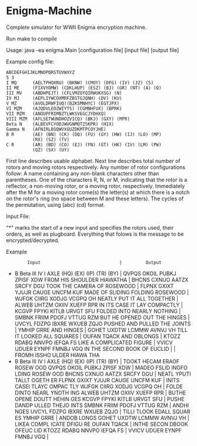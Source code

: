 # Enigma-Machine
Complete simulator for WWII Enigma encryption machine.

Run make to compile

Usage:  java -ea enigma.Main [configuration file] [input file] [output file]

Example config file:

    ABCDEFGHIJKLMNOPQRSTUVWXYZ
    5 3
    I MQ      (AELTPHQXRU) (BKNW) (CMOY) (DFG) (IV) (JZ) (S)
    II ME     (FIXVYOMW) (CDKLHUP) (ESZ) (BJ) (GR) (NT) (A) (Q)
    III MV    (ABDHPEJT) (CFLVMZOYQIRWUKXSG) (N)
    IV MJ     (AEPLIYWCOXMRFZBSTGJQNH) (DV) (KU)
    V MZ      (AVOLDRWFIUQ)(BZKSMNHYC) (EGTJPX)
    VI MZM    (AJQDVLEOZWIYTS) (CGMNHFUX) (BPRK)
    VII MZM   (ANOUPFRIMBZTLWKSVEGCJYDHXQ)
    VIII MZM  (AFLSETWUNDHOZVICQ) (BKJ) (GXY) (MPR)
    Beta N    (ALBEVFCYODJWUGNMQTZSKPR) (HIX)
    Gamma N   (AFNIRLBSQWVXGUZDKMTPCOYJHE)
    B R       (AE) (BN) (CK) (DQ) (FU) (GY) (HW) (IJ) (LO) (MP)
              (RX) (SZ) (TV)
    C R       (AR) (BD) (CO) (EJ) (FN) (GT) (HK) (IV) (LM) (PW)
              (QZ) (SX) (UY)
First line describes usable alphabet.
Next line describes total number of rotors and moving rotors respectively.
Any number of rotor configurations follow:
  A name containing any non-blank characters other than parentheses.
  One of the characters R, N, or M, indicating that the rotor is a reflector, a non-moving rotor, or a moving rotor, respectively. 
  Immediately after the M for a moving rotor come(s) the letter(s) at which there is a notch on the rotor's ring (no space between M and these letters).
  The cycles of the permutation, using (abc) (cd) format.


Input File:

"*" marks the start of a new input and specifies the rotors used, their orders, as well as plugboard. 
Everything that folows is the message to be encrypted/decrypted.


Example

            Input                              |         Output
* B Beta III IV I AXLE (HQ) (EX) (IP) (TR) (BY) | QVPQS OKOIL PUBKJ ZPISF XDW
FROM HIS SHOULDER HIAWATHA                      | BHCNS CXNUO AATZX SRCFY DGU
TOOK THE CAMERA OF ROSEWOOD                     | FLPNX GXIXT YJUJR CAUGE UNCFM KUF
MADE OF SLIDING FOLDING ROSEWOOD                | WJFGK CIIRG XODJG VCGPQ OH
NEATLY PUT IT ALL TOGETHER                      | ALWEB UHTZM OXIIV XUEFP RPR
IN ITS CASE IT LAY COMPACTLY                    | KCGVP FPYKI KITLB URVGT SFU
FOLDED INTO NEARLY NOTHING                      | SMBNK FRIIM PDOFJ VTTUG RZM
BUT HE OPENED OUT THE HINGES                    | UVCYL FDZPG IBXRE WXUEB ZQJO
PUSHED AND PULLED THE JOINTS                    | YMHIP GRRE
   AND HINGES                                   | GOHET UXDTW LCMMW AVNVJ VH
TILL IT LOOKED ALL SQUARES                      | OUFAN TQACK
   AND OBLONGS                                  | KTOZZ RDABQ NNVPO IEFQA FS
LIKE A COMPLICATED FIGURE                       | VVICV UDUER EYNPF FMNBJ VGQ
IN THE SECOND BOOK OF EUCLID                    |
                                                | FROMH ISSHO ULDER HIAWA THA
* B Beta III IV I AXLE (HQ) (EX) (IP) (TR) (BY) | TOOKT HECAM ERAOF ROSEW OOD
QVPQS OKOIL PUBKJ ZPISF XDW                     | MADEO FSLID INGFO LDING ROSEW OOD
BHCNS CXNUO AATZX SRCFY DGU                     | NEATL YPUTI TALLT OGETH ER
FLPNX GXIXT YJUJR CAUGE UNCFM KUF               | INITS CASEI TLAYC OMPAC TLY
WJFGK CIIRG XODJG VCGPQ OH                      | FOLDE DINTO NEARL YNOTH ING
ALWEB UHTZM OXIIV XUEFP RPR                     | BUTHE OPENE DOUTT HEHIN GES
KCGVP FPYKI KITLB URVGT SFU                     | PUSHE DANDP ULLED THEJO INTS
SMBNK FRIIM PDOFJ VTTUG RZM                     | ANDHI NGES
UVCYL FDZPG IBXRE WXUEB ZQJO                    | TILLI TLOOK EDALL SQUAR ES
YMHIP GRRE                                      | ANDOB LONGS
GOHET UXDTW LCMMW AVNVJ VH                      | LIKEA COMPL ICATE DFIGU RE
OUFAN TQACK                                     | INTHE SECON DBOOK OFEUC LID
KTOZZ RDABQ NNVPO IEFQA FS                      |
VVICV UDUER EYNPF FMNBJ VGQ                     |
          
